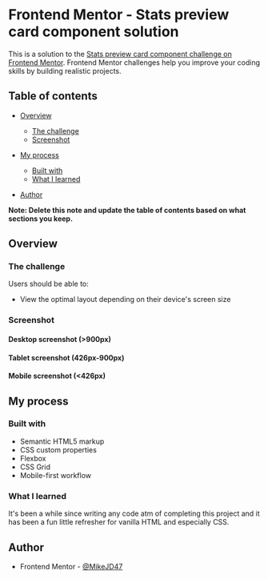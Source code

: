 # Frontend Mentor - Stats preview card component solution

This is a solution to the [Stats preview card component challenge on Frontend Mentor](https://www.frontendmentor.io/challenges/stats-preview-card-component-8JqbgoU62). Frontend Mentor challenges help you improve your coding skills by building realistic projects.

## Table of contents

- [Overview](#overview)
  - [The challenge](#the-challenge)
  - [Screenshot](#screenshot)
- [My process](#my-process)

  - [Built with](#built-with)
  - [What I learned](#what-i-learned)

- [Author](#author)

**Note: Delete this note and update the table of contents based on what sections you keep.**

## Overview

### The challenge

Users should be able to:

- View the optimal layout depending on their device's screen size

### Screenshot

#### Desktop screenshot (>900px)

[](./screenshots/Desktop-Screenshot.png)

#### Tablet screenshot (426px-900px)

[](./screenshots/Tablet-Screenshot.png)

#### Mobile screenshot (<426px)

[](./screenshots/Mobile-Screenshot.png)

## My process

### Built with

- Semantic HTML5 markup
- CSS custom properties
- Flexbox
- CSS Grid
- Mobile-first workflow

### What I learned

It's been a while since writing any code atm of completing this project and it has been a fun little refresher for vanilla HTML and especially CSS.

## Author

- Frontend Mentor - [@MikeJD47](https://www.frontendmentor.io/profile/MikeJD47)
